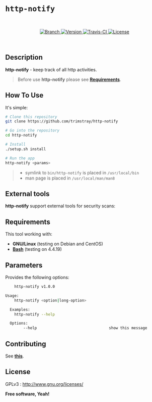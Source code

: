 # `http-notify`

<br>

<p align="center">
  <a href="https://img.shields.io/badge/Branch-master-green.svg">
    <img src="https://img.shields.io/badge/Branch-master-green.svg"
        alt="Branch">
  </a>
  <a href="https://img.shields.io/badge/Version-v1.0.0-lightgrey.svg">
    <img src="https://img.shields.io/badge/Version-v1.0.0-lightgrey.svg"
        alt="Version">
  </a>
  <a href="https://github.com/trimstray/http-notify">
    <img src="https://github.com/trimstray/http-notify.svg?branch=master"
        alt="Travis-CI">
  </a>
  <a href="http://www.gnu.org/licenses/">
    <img src="https://img.shields.io/badge/license-GNU-blue.svg"
        alt="License">
  </a>
</p>

<br>

## Description

**http-notify** - keep track of all http activities.

  > Before use **http-notify** please see **[Requirements](#requirements)**.

## How To Use

It's simple:

```bash
# Clone this repository
git clone https://github.com/trimstray/http-notify

# Go into the repository
cd http-notify

# Install
./setup.sh install

# Run the app
http-notify <params>
```

> * symlink to `bin/http-notify` is placed in `/usr/local/bin`
> * man page is placed in `/usr/local/man/man8`

## External tools

**http-notify** support external tools for security scans:

## Requirements

This tool working with:

- **GNU/Linux** (testing on Debian and CentOS)
- **[Bash](https://www.gnu.org/software/bash/)** (testing on 4.4.19)

## Parameters

Provides the following options:

```bash
    http-notify v1.0.0

Usage:
    http-notify <option|long-option>

  Examples:
    http-notify --help

  Options:
        --help                                show this message
```

## Contributing

See **[this](CONTRIBUTING.md)**.

## License

GPLv3 : <http://www.gnu.org/licenses/>

**Free software, Yeah!**
